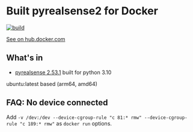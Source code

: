 # Built pyrealsense2 for Docker

[![build](https://github.com/nixone/pyrealsense2-docker/actions/workflows/build.yml/badge.svg)](https://github.com/nixone/pyrealsense2-docker/actions/workflows/build.yml)

[See on hub.docker.com](https://hub.docker.com/r/nixone/pyrealsense2)

## What's in

* [pyrealsense 2.53.1](https://github.com/IntelRealSense/librealsense/tree/master/wrappers/python) built for python 3.10

ubuntu:latest based (arm64, amd64)

## FAQ: No device connected

Add `-v /dev:/dev --device-cgroup-rule "c 81:* rmw" --device-cgroup-rule "c 189:* rmw"` as `docker run` options. 
